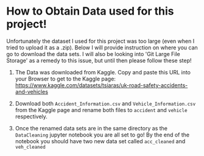 # How to Obtain Data used for this project!

Unfortunately the dataset I used for this project was too large (even when I tried to upload it as a .zip). Below I will provide instruction on where you can go to download the data sets. I will also be looking into 'Git Large File Storage' as a remedy to this issue, but until then please follow these step! 

1. The Data was downloaded from Kaggle. Copy and paste this URL into your Browser to get to the Kaggle page: https://www.kaggle.com/datasets/tsiaras/uk-road-safety-accidents-and-vehicles

2. Download both `Accident_Information.csv` and `Vehicle_Information.csv` from the Kaggle page and rename both files to `accident` and `vehicle` respectively.

3. Once the renamed data sets are in the same directory as the `DataCleaning` jupyter notebook you are all set to go! By the end of the notebook you should have two new data set called `acc_cleaned` and `veh_cleaned`
